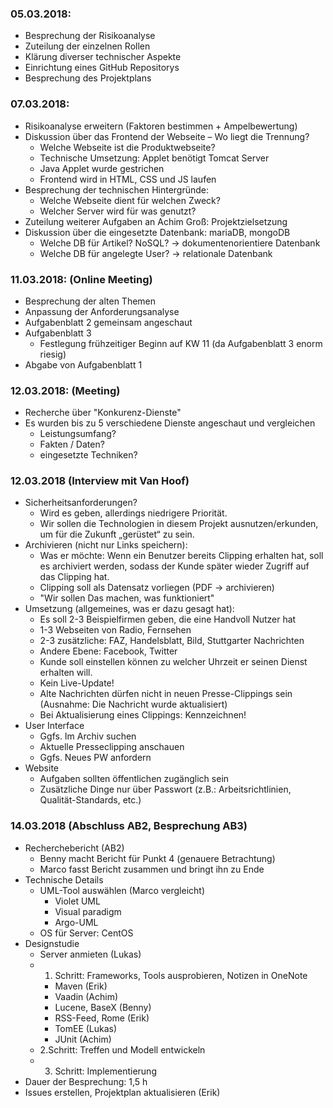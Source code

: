 ### 05.03.2018:
  *	Besprechung der Risikoanalyse
  *	Zuteilung der einzelnen Rollen
  *	Klärung diverser technischer Aspekte
  *	Einrichtung eines GitHub Repositorys
  *	Besprechung des Projektplans

### 07.03.2018:
  *	Risikoanalyse erweitern (Faktoren bestimmen + Ampelbewertung)
  *	Diskussion über das Frontend der Webseite – Wo liegt die Trennung?
    -	Welche Webseite ist die Produktwebseite?
    -	Technische Umsetzung: Applet benötigt Tomcat Server
    -	Java Applet wurde gestrichen
    -	Frontend wird in HTML, CSS und JS laufen
  *	Besprechung der technischen Hintergründe:
    -	Welche Webseite dient für welchen Zweck?
    -	Welcher Server wird für was genutzt?
  *	Zuteilung weiterer Aufgaben an Achim Groß: Projektzielsetzung
  *	Diskussion über die eingesetzte Datenbank: mariaDB, mongoDB
    -	Welche DB für Artikel? NoSQL? -> dokumentenorientiere Datenbank
    -	Welche DB für angelegte User? -> relationale Datenbank

### 11.03.2018: (Online Meeting)
  * Besprechung der alten Themen
  * Anpassung der Anforderungsanalyse
  * Aufgabenblatt 2 gemeinsam angeschaut
  * Aufgabenblatt 3
    - Festlegung frühzeitiger Beginn auf KW 11 (da Aufgabenblatt 3 enorm riesig)
  * Abgabe von Aufgabenblatt 1

### 12.03.2018: (Meeting)
  * Recherche über "Konkurenz-Dienste"
  * Es wurden bis zu 5 verschiedene Dienste angeschaut und vergleichen
    - Leistungsumfang?
    - Fakten / Daten?
    - eingesetzte Techniken?
  
### 12.03.2018 (Interview mit Van Hoof)
  * Sicherheitsanforderungen?
    -	Wird es geben, allerdings niedrigere Priorität. 
    -	Wir sollen die Technologien in diesem Projekt ausnutzen/erkunden, um für die Zukunft „gerüstet“ zu sein.
  * Archivieren (nicht nur Links speichern):
    -	Was er möchte: Wenn ein Benutzer bereits Clipping erhalten hat, soll es archiviert werden, sodass der Kunde später wieder Zugriff auf das Clipping hat.
    -	Clipping soll als Datensatz vorliegen (PDF -> archivieren)
    -	"Wir sollen Das machen, was funktioniert"
  * Umsetzung (allgemeines, was er dazu gesagt hat):
    -	Es soll 2-3 Beispielfirmen geben, die eine Handvoll Nutzer hat
    -	1-3 Webseiten von Radio, Fernsehen 
    -	2-3 zusätzliche: FAZ, Handelsblatt, Bild, Stuttgarter Nachrichten
    -	Andere Ebene: Facebook, Twitter
    -	Kunde soll einstellen können zu welcher Uhrzeit er seinen Dienst erhalten will.
    -	Kein Live-Update!
    -	Alte Nachrichten dürfen nicht in neuen Presse-Clippings sein (Ausnahme: Die Nachricht wurde aktualisiert)
    -	Bei Aktualisierung eines Clippings: Kennzeichnen!
 * User Interface
    -	Ggfs. Im Archiv suchen
    -	Aktuelle Presseclipping anschauen
    -	Ggfs. Neues PW anfordern
 * Website
    -	Aufgaben sollten öffentlichen zugänglich sein
    -	Zusätzliche Dinge nur über Passwort (z.B.: Arbeitsrichtlinien, Qualität-Standards, etc.)

### 14.03.2018 (Abschluss AB2, Besprechung AB3)
 * Recherchebericht (AB2)
    - Benny macht Bericht für Punkt 4 (genauere Betrachtung)
    - Marco fasst Bericht zusammen und bringt ihn zu Ende
 * Technische Details
    - UML-Tool auswählen (Marco vergleicht)
      * Violet UML
      * Visual paradigm
      * Argo-UML
    - OS für Server: CentOS
 * Designstudie
    - Server anmieten (Lukas)
    - 1. Schritt: Frameworks, Tools ausprobieren, Notizen in OneNote
      * Maven (Erik)
	  * Vaadin (Achim)
	  * Lucene, BaseX (Benny)
	  * RSS-Feed, Rome (Erik)
	  * TomEE (Lukas)
	  * JUnit (Achim)
	- 2.Schritt: Treffen und Modell entwickeln
	- 3. Schritt: Implementierung
 * Dauer der Besprechung: 1,5 h
 * Issues erstellen, Projektplan aktualisieren (Erik)
 
